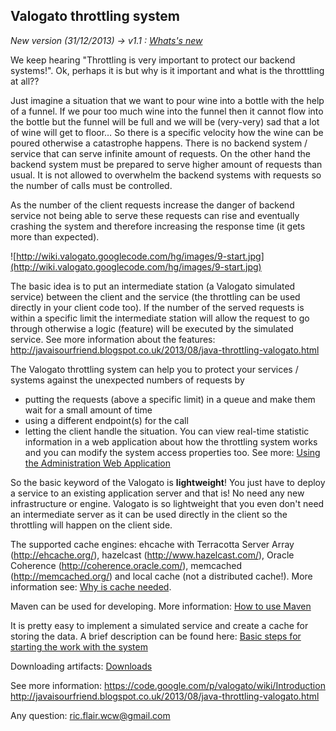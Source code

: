 ## Valogato throttling system ##

_New version (31/12/2013) -> v1.1 : [Whats's new](WhatsNew.md)_

We keep hearing "Throttling is very important to protect our backend systems!". Ok, perhaps it is but why is it important and what is the throtttling at all??

Just imagine a situation that we want to pour wine into a bottle with the help of a funnel. If we pour too much wine into the funnel then it cannot flow into the bottle but the funnel will be full and we will be (very-very) sad that a lot of wine will get to floor…
So there is a specific velocity how the wine can be poured otherwise a catastrophe happens. There is no backend system / service that can serve infinite amount of requests. On the other hand the backend system must be prepared to serve higher amount of requests than usual.
It is not allowed to overwhelm the backend systems with requests so the number of calls must be controlled.

As the number of the client requests increase the danger of backend service not being able to serve these requests can rise and eventually crashing the system and therefore increasing the response time (it gets more than expected).

![http://wiki.valogato.googlecode.com/hg/images/9-start.jpg](http://wiki.valogato.googlecode.com/hg/images/9-start.jpg)

The basic idea is to put an intermediate station (a Valogato simulated service) between the client and the service (the throttling can be used directly in your client code too). If the number of the served requests is within a specific limit the intermediate station will allow the request to go through otherwise a logic (feature) will be executed by the simulated service.
See more information about the features: http://javaisourfriend.blogspot.co.uk/2013/08/java-throttling-valogato.html

The Valogato throttling system can help you to protect your services / systems against the unexpected numbers of requests by
  * putting the requests (above a specific limit) in a queue and make them wait for a small amount of time
  * using a different endpoint(s) for the call
  * letting the client handle the situation.
You can view real-time statistic information in a web application about how the throttling system works and you can modify the system access properties too. See more: [Using the Administration Web Application](UsingWebApplication.md)

So the basic keyword of the Valogato is **lightweight**! You just have to deploy a service to an existing application server and that is! No need any new infrastructure or engine. Valogato is so lightweight that you even don't need an intermediate server as it can be used directly in the client so the throttling will happen on the client side.

The supported cache engines: ehcache with Terracotta Server Array (http://ehcache.org/), hazelcast (http://www.hazelcast.com/), Oracle Coherence (http://coherence.oracle.com/), memcached (http://memcached.org/) and local cache (not a distributed cache!).
More information see: [Why is cache needed](WhyCacheNeeded.md).

Maven can be used for developing. More information: [How to use Maven](HowToUseMaven.md)

It is pretty easy to implement a simulated service and create a cache for storing the data. A brief description can be found here: [Basic steps for starting the work with the system](Steps.md)

Downloading artifacts: [Downloads](Downloads.md)

See more information:
https://code.google.com/p/valogato/wiki/Introduction
http://javaisourfriend.blogspot.co.uk/2013/08/java-throttling-valogato.html

Any question: ric.flair.wcw@gmail.com